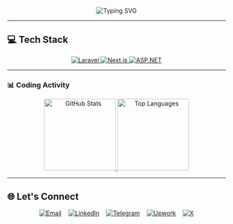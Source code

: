 <p align="center">
  <img src="https://readme-typing-svg.demolab.com?font=Fira+Code&weight=500&size=26&duration=4000&pause=1000&color=22C55E&center=true&vCenter=true&width=435&lines=Hi+%F0%9F%91%8B%2C+I'm+Dawit+Terefe;Full-Stack+Developer;From+Ethiopia+%F0%9F%87%AA%F0%9F%87%B9" alt="Typing SVG">
</p>

---

## 💻 Tech Stack
<p align="center">
  <a href="https://laravel.com" target="_blank" title="Laravel">
    <img src="https://img.shields.io/badge/Laravel-22C55E?style=flat-square&logo=laravel&logoColor=white&labelColor=22C55E" alt="Laravel">
  </a>
  <a href="https://nextjs.org" target="_blank" title="Next.js">
    <img src="https://img.shields.io/badge/Next.js-22C55E?style=flat-square&logo=next.js&logoColor=white&labelColor=22C55E" alt="Next.js">
  </a>
  <a href="https://dotnet.microsoft.com" target="_blank" title="ASP.NET">
    <img src="https://img.shields.io/badge/ASP.NET-22C55E?style=flat-square&logo=.net&logoColor=white&labelColor=22C55E" alt="ASP.NET">
  </a>
</p>

---

### 📊 Coding Activity

<div align="center">

<!-- GitHub Stats -->
<a href="https://github.com/dawitterefe">
  <picture>
    <source 
      media="(prefers-color-scheme: dark)" 
      srcset="https://github-readme-stats.vercel.app/api?username=dawitterefe&show_icons=true&count_private=true&hide_border=true&include_all_commits=true&bg_color=223344&title_color=7eb0ff&text_color=d0e0f0&icon_color=7eb0ff&ring_color=5a8bd8">
    <img 
      height="165" 
      src="https://github-readme-stats.vercel.app/api?username=dawitterefe&show_icons=true&count_private=true&hide_border=true&include_all_commits=true&theme=default" 
      alt="GitHub Stats">
  </picture>
</a>

<!-- Top Languages -->
<a href="https://github.com/dawitterefe">
  <picture>
    <source 
      media="(prefers-color-scheme: dark)" 
      srcset="https://github-readme-stats.vercel.app/api/top-langs/?username=dawitterefe&layout=compact&hide_border=true&langs_count=8&bg_color=223344&title_color=7eb0ff&text_color=d0e0f0&icon_color=7eb0ff">
    <img 
      height="165" 
      src="https://github-readme-stats.vercel.app/api/top-langs/?username=dawitterefe&layout=compact&hide_border=true&langs_count=8&theme=default" 
      alt="Top Languages">
  <picture>
</a>

</div>



---
## 🌐 Let's Connect

<div align="center">

[![Email](https://img.icons8.com/ios-filled/40/22C55E/gmail.png)](mailto:dawitterefe@outlook.com)&nbsp;&nbsp;&nbsp;
[![LinkedIn](https://img.icons8.com/ios-filled/40/22C55E/linkedin.png)](https://www.linkedin.com/in/dawit-terefe/)&nbsp;&nbsp;&nbsp;
[![Telegram](https://img.icons8.com/ios-filled/40/22C55E/telegram-app.png)](https://t.me/dawit_terefe)&nbsp;&nbsp;&nbsp;
[![Upwork](https://img.icons8.com/ios-filled/40/22C55E/upwork.png)](https://www.upwork.com/freelancers/~01a1d50dee01a4306a)&nbsp;&nbsp;&nbsp;
[![X](https://img.icons8.com/ios-filled/40/22C55E/twitterx--v1.png)](https://x.com/dawiterefe)

</div>















